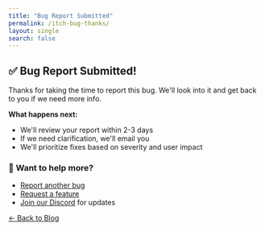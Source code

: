 ```yaml
---
title: "Bug Report Submitted"
permalink: /itch-bug-thanks/
layout: single
search: false
---
```


## ✅ Bug Report Submitted!

Thanks for taking the time to report this bug. We'll look into it and get back to you if we need more info.

**What happens next:**
- We'll review your report within 2-3 days
- If we need clarification, we'll email you
- We'll prioritize fixes based on severity and user impact

### 🔄 **Want to help more?**
- [Report another bug](/itch-bug-report/)
- [Request a feature](/itch-feature-request/)
- [Join our Discord](https://discord.gg/6mRUhR6Teh) for updates

[← Back to Blog](/blog/)